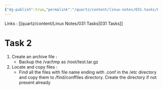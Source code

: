 ```yaml
---
{"dg-publish":true,"permalink":"/quartz/content/linux-notes/031-tasks/031-2-task-2/","noteIcon":"","created":"2023-10-14T22:10:59.686+05:30","updated":"2023-10-13T17:11:45.103+05:30"}
---
```


Links : [[quartz/content/Linux Notes/031 Tasks\|031 Tasks]]

# Task 2

1. Create an archive file :
	- Backup the /var/tmp as /root/test.tar.gz
2. Locate and copy files :
	- Find all the files with file name ending with .conf in the /etc directory and copy them to /find/conffiles directory. Create the directory if not present already
